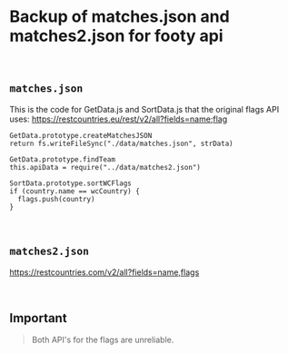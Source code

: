 # Backup of matches.json and matches2.json for footy api

<br>

## **`matches.json`**

This is the code for GetData.js and SortData.js that the original flags API uses:
https://restcountries.eu/rest/v2/all?fields=name;flag

```
GetData.prototype.createMatchesJSON
return fs.writeFileSync("./data/matches.json", strData)

GetData.prototype.findTeam
this.apiData = require("../data/matches2.json")

SortData.prototype.sortWCFlags
if (country.name == wcCountry) {
  flags.push(country)
}
```

<br>

## **`matches2.json`**

https://restcountries.com/v2/all?fields=name,flags

<br>

## Important

> Both API's for the flags are unreliable.
